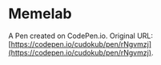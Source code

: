 # Memelab

A Pen created on CodePen.io. Original URL: [https://codepen.io/cudokub/pen/rNgvmzj](https://codepen.io/cudokub/pen/rNgvmzj).

